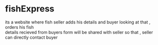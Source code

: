 # fishExpress
its a website where fish seller adds his details and buyer  looking at that , orders his fish  
details recieved from buyers form will be shared with seller so that , seller can directly contact buyer
